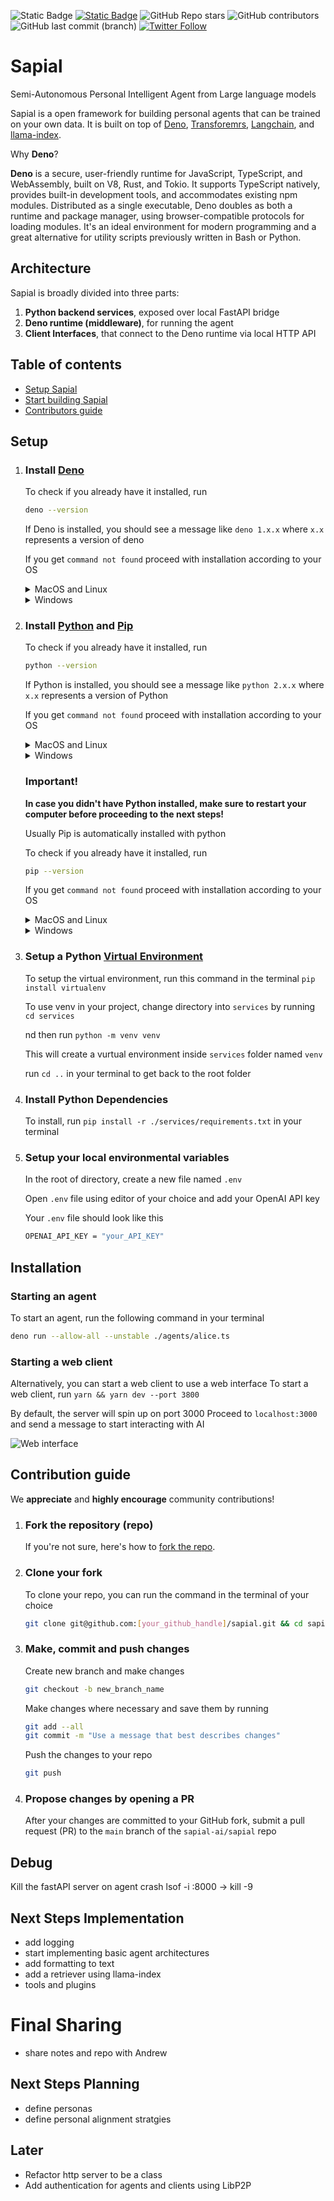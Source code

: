 ![Static Badge](https://img.shields.io/badge/future_is-here-blue)
[![Static Badge](https://img.shields.io/badge/sapial-ai?label=Website)](https://sapial-ai.github.io/)
![GitHub Repo stars](https://img.shields.io/github/stars/sapial-ai/sapial)
![GitHub contributors](https://img.shields.io/github/contributors/sapial-ai/sapial?labelColor=purple)
![GitHub last commit (branch)](https://img.shields.io/github/last-commit/sapial-ai/sapial/main)
[![Twitter Follow](https://img.shields.io/twitter/follow/rg3l3dr?style=social)](https://twitter.com/rg3l3dr)

# Sapial
Semi-Autonomous Personal Intelligent Agent from Large language models

Sapial is a open framework for building personal agents that can be trained on your own data. It is built on top of [Deno](https://deno.land/), [Transforemrs](), [Langchain](), and [llama-index]().

Why **Deno**? 

**Deno** is a secure, user-friendly runtime for JavaScript, TypeScript, and WebAssembly, built on V8, Rust, and Tokio. It supports TypeScript natively, provides built-in development tools, and accommodates existing npm modules. Distributed as a single executable, Deno doubles as both a runtime and package manager, using browser-compatible protocols for loading modules. It's an ideal environment for modern programming and a great alternative for utility scripts previously written in Bash or Python.

## Architecture
Sapial is broadly divided into three parts:
1. **Python backend services**, exposed over local FastAPI bridge
2. **Deno runtime (middleware)**, for running the agent
3. **Client Interfaces**, that connect to the Deno runtime via local HTTP API


## Table of contents

- [Setup Sapial](#setup)
- [Start building Sapial](#installation)
- [Contributors guide](#contribution-guide)

## Setup
1. ### Install [Deno](https://deno.com/runtime)

    To check if you already have it installed, run 
    ```bash
    deno --version
    ```

    If Deno is installed, you should see a message like `deno 1.x.x` where `x.x` represents a version of deno

    If you get `command not found` proceed with installation according to your OS
    <details>
    <summary>MacOS and Linux</summary>

    Using Shell
    ```bash
    curl -fsSL https://deno.land/x/install/install.sh | sh
    ```

    or using [Homebrew](https://formulae.brew.sh/formula/deno)
    ```bash
    brew install deno
    ```
    </details>

    <details>
    <summary>Windows</summary>

    Using [Scoop](https://scoop.sh/)

    ```bash
    scoop install deno
    ```


    or using [Chocolatey](https://chocolatey.org/packages/deno)
    ```bash
    choco install deno 
    ```
    </details>

2. ### Install [Python](https://www.python.org/) and [Pip](https://pip.pypa.io/en/stable/installation/)
    To check if you already have it installed, run 
    ```bash
    python --version
    ``` 

    If Python is installed, you should see a message like `python 2.x.x` where `x.x` represents a version of Python

    If you get `command not found` proceed with installation according to your OS

    <details>
    <summary>MacOS and Linux</summary>
    </br>

    Directly through [python](https://www.python.org/downloads/) website

    or, using [Homebrew](https://formulae.brew.sh/)
    ```bash
    brew install python
    ```

    </details>

    <details>
    <summary>Windows</summary>
    </br>

    Directly through [python](https://www.python.org/downloads/) website

    or, using [Scoop](https://scoop.sh/)

    ```bash
    scoop install main/python
    ```

    or, using [Chocolatey](https://chocolatey.org)
    ```bash
    choco install python --pre 
    ```
    </details>


    ### Important! ###
    **In case you didn't have Python installed, make sure to restart your computer before proceeding to the next steps!**

    Usually Pip is automatically installed with python

    To check if you already have it installed, run 
    ```bash
    pip --version
    ``` 

    If you get `command not found` proceed with installation according to your OS

    <details>
    <summary>MacOS and Linux</summary>
    </br>

    Using cli 
    ```bash
    python -m ensurepip --upgrade
    ```

    </details>

    <details>
    <summary>Windows</summary>
    </br>

    # add OpenAI API keys to .env file

    Using cli 

    ```bash
    C:> py -m ensurepip --upgrade
    ```

    </details>

4. ### Setup a Python [Virtual Environment](https://www.freecodecamp.org/news/how-to-setup-virtual-environments-in-python/) 

    To setup the virtual environment, run this command in the terminal
    ```pip install virtualenv```

    To use venv in your project, change directory into `services` by running
    `cd services`

    nd then run `python -m venv venv`

    This will create a vurtual environment inside `services` folder named `venv`

    run `cd ..` in your terminal to get back to the root folder


5. ### Install Python Dependencies 

    To install, run `pip install -r ./services/requirements.txt` in your terminal

6. ### Setup your local environmental variables

    In the root of directory, create a new file named `.env`

    Open `.env` file using editor of your choice and add your OpenAI API key

    Your `.env` file should look like this 
    ```bash 
    OPENAI_API_KEY = "your_API_KEY" 
    ```


## Installation 

### Starting an agent 

To start an agent, run the following command in your terminal
```bash 
deno run --allow-all --unstable ./agents/alice.ts
```

<!-- ### Starting a client
In a separate terminal, start the CLI client by running

```bash
cd /clients/cli
deno run --allow-all httpClient.ts
```

To check if everything is working properly, type any prompt in the latter terminal

![Checking if Sapial has been set up correctly](./assets/images/sapial_cli.gif) -->

### Starting a web client

Alternatively, you can start a web client to use a web interface
To start a web client, run `yarn && yarn dev --port 3800`   

By default, the server will spin up on port 3000
Proceed to `localhost:3000` and send a message to start interacting with AI

![Web interface](./assets/images/web_interface.gif)

## Contribution guide ##
We **appreciate** and **highly encourage** community contributions!

1. ### Fork the repository (repo)
    If you're not sure, here's how to [fork the repo](https://help.github.com/en/articles/fork-a-repo).

2. ### Clone your fork 
    To clone your repo, you can run the command in the terminal of your choice
    ```bash
    git clone git@github.com:[your_github_handle]/sapial.git && cd sapial
    ```
3. ### Make, commit and push changes
    Create new branch and make changes
    ```bash
    git checkout -b new_branch_name
    ```

    Make changes where necessary and save them by running

    ```bash
    git add --all
    git commit -m "Use a message that best describes changes"
    ```

    Push the changes to your repo
    ```bash
    git push
    ```

4. ### Propose changes by opening a PR
    After your changes are committed to your GitHub fork, submit a pull request (PR) to the `main` branch of the `sapial-ai/sapial` repo
## Debug ##
Kill the fastAPI server on agent crash
lsof -i :8000 -> <PID>
kill -9 <PID>

## Next Steps Implementation
- add logging
- start implementing basic agent architectures 
- add formatting to text
- add a retriever using llama-index
- tools and plugins

# Final Sharing
- share notes and repo with Andrew 

## Next Steps Planning
 - define personas
 - define personal alignment stratgies

## Later
- Refactor http server to be a class
- Add authentication for agents and clients using LibP2P








